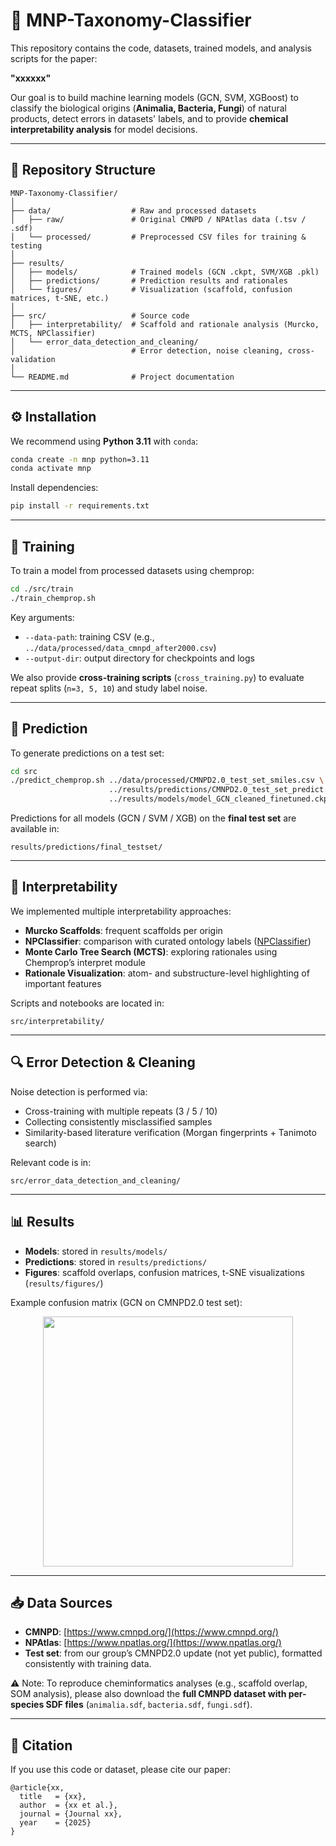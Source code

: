 # 🧬 MNP-Taxonomy-Classifier

This repository contains the code, datasets, trained models, and analysis scripts for the paper:  

**"xxxxxx"**  

Our goal is to build machine learning models (GCN, SVM, XGBoost) to classify the biological origins (**Animalia, Bacteria, Fungi**) of natural products, detect errors in datasets' labels, and to provide **chemical interpretability analysis** for model decisions.  

---

## 📂 Repository Structure

```
MNP-Taxonomy-Classifier/
│
├── data/                  # Raw and processed datasets
│   ├── raw/               # Original CMNPD / NPAtlas data (.tsv / .sdf)
│   └── processed/         # Preprocessed CSV files for training & testing
│
├── results/               
│   ├── models/            # Trained models (GCN .ckpt, SVM/XGB .pkl)
│   ├── predictions/       # Prediction results and rationales
│   └── figures/           # Visualization (scaffold, confusion matrices, t-SNE, etc.)
│
├── src/                   # Source code
│   ├── interpretability/  # Scaffold and rationale analysis (Murcko, MCTS, NPClassifier)
│   └── error_data_detection_and_cleaning/  
│                          # Error detection, noise cleaning, cross-validation
│
└── README.md              # Project documentation
```

---

## ⚙️ Installation

We recommend using **Python 3.11** with `conda`:

```bash
conda create -n mnp python=3.11
conda activate mnp
```

Install dependencies:

```bash
pip install -r requirements.txt
```

---

## 🚀 Training

To train a model from processed datasets using chemprop:

```bash
cd ./src/train
./train_chemprop.sh
```

Key arguments:
- `--data-path`: training CSV (e.g., `../data/processed/data_cmnpd_after2000.csv`)
- `--output-dir`: output directory for checkpoints and logs

We also provide **cross-training scripts** (`cross_training.py`) to evaluate repeat splits (`n=3, 5, 10`) and study label noise.

---

## 🔮 Prediction

To generate predictions on a test set:

```bash
cd src
./predict_chemprop.sh ../data/processed/CMNPD2.0_test_set_smiles.csv \
                      ../results/predictions/CMNPD2.0_test_set_predict.csv \
                      ../results/models/model_GCN_cleaned_finetuned.ckpt
```

Predictions for all models (GCN / SVM / XGB) on the **final test set** are available in:

```
results/predictions/final_testset/
```

---

## 🧩 Interpretability

We implemented multiple interpretability approaches:

- **Murcko Scaffolds**: frequent scaffolds per origin  
- **NPClassifier**: comparison with curated ontology labels ([NPClassifier](https://pubs.acs.org/doi/10.1021/acs.jnatprod.1c00399))  
- **Monte Carlo Tree Search (MCTS)**: exploring rationales using Chemprop’s interpret module  
- **Rationale Visualization**: atom- and substructure-level highlighting of important features  

Scripts and notebooks are located in:

```
src/interpretability/
```

---

## 🔍 Error Detection & Cleaning

Noise detection is performed via:

- Cross-training with multiple repeats (3 / 5 / 10)  
- Collecting consistently misclassified samples  
- Similarity-based literature verification (Morgan fingerprints + Tanimoto search)  

Relevant code is in:

```
src/error_data_detection_and_cleaning/
```

---

## 📊 Results

- **Models**: stored in `results/models/`
- **Predictions**: stored in `results/predictions/`
- **Figures**: scaffold overlaps, confusion matrices, t-SNE visualizations (`results/figures/`)

Example confusion matrix (GCN on CMNPD2.0 test set):

<p align="center">
  <img src="results/figures/ConfusionMatrix_GCN_finetuned.svg" width="400">
</p>

---

## 📥 Data Sources

- **CMNPD**: [https://www.cmnpd.org/](https://www.cmnpd.org/)  
- **NPAtlas**: [https://www.npatlas.org/](https://www.npatlas.org/)  
- **Test set**: from our group’s CMNPD2.0 update (not yet public), formatted consistently with training data.  

⚠️ Note: To reproduce cheminformatics analyses (e.g., scaffold overlap, SOM analysis), please also download the **full CMNPD dataset with per-species SDF files** (`animalia.sdf`, `bacteria.sdf`, `fungi.sdf`).  

---

## 📌 Citation

If you use this code or dataset, please cite our paper:

```
@article{xx,
  title   = {xx},
  author  = {xx et al.},
  journal = {Journal xx},
  year    = {2025}
}
```

